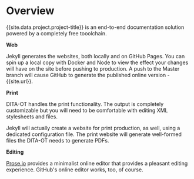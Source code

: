 ---
---
# Overview

{{site.data.project.project-title}} is an end-to-end documentation solution powered by a completely free tooolchain.  

**Web**

Jekyll generates the websites, both locally and on GitHub Pages. You can spin up a local copy with Docker and Node to view the effect your changes will have on the site before pushing to production. A push to the Master branch will cause GitHub to generate the published online version - {{site.url}}.

**Print**

DITA-OT handles the print functionality. The output is completely customizable but you will need to be comfortable with editing XML stylesheets and files. 

Jekyll will actually create a website for print production, as well, using a dedicated configuration file. The print website will generate well-formed files the DITA-OT needs to generate PDFs.  

**Editing**

[Prose.io](http://prose.io) provides a minimalist online editor that provides a pleasant editing experience. GitHub's online editor works, too, of course.
